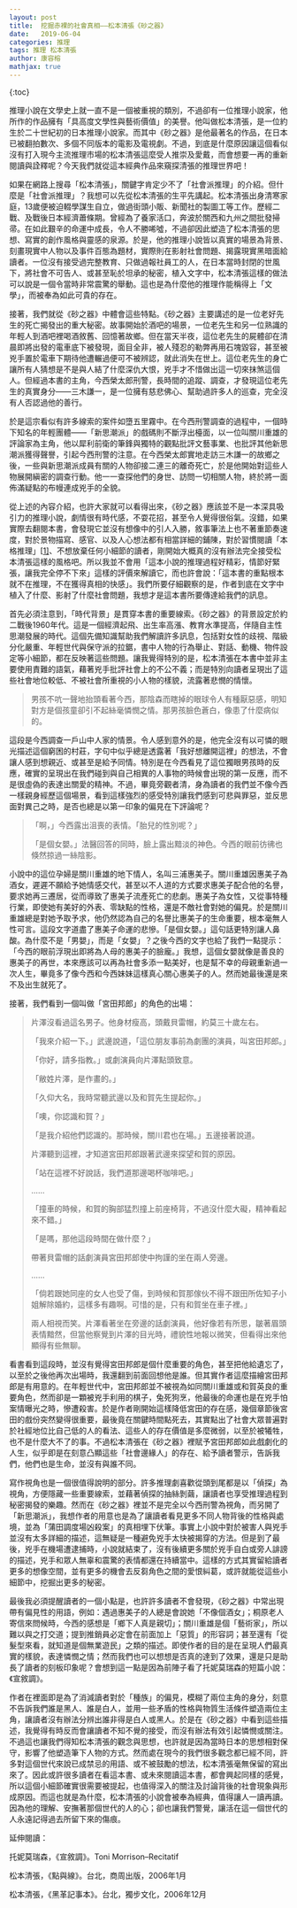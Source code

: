 ```yaml
---
layout: post
title:  挖掘赤裸的社會真相——松本清張《砂之器》
date:   2019-06-04
categories: 推理
tags: 推理 松本清張 
author: 康容榕
mathjax: true
---
```


{:toc}

推理小說在文學史上就一直不是一個被重視的類別，不過卻有一位推理小說家，他所作的作品擁有「具高度文學性與藝術價值」的美譽。他叫做松本清張，是一位約生於二十世紀初的日本推理小說家。而其中《砂之器》是他最著名的作品，在日本已被翻拍數次、多個不同版本的電影及電視劇。不過，到底是什麼原因讓這個看似沒有打入現今主流推理市場的松本清張這麼受人推崇及愛戴，而會想要一再的重新閱讀與詮釋呢？今天我們就從這本經典作品來窺探清張的推理世界吧！<!--more-->

如果在網路上搜尋「松本清張」，關鍵字肯定少不了「社會派推理」的介紹。但什麼是「社會派推理」？我想可以先從松本清張的生平先講起。松本清張出身清寒家庭，13歲便被迫輟學謀生自立，做過街頭小販、新聞社的製圖工等工作。歷經二戰、及戰後日本經濟蕭條期。曾經為了養家活口，奔波於關西和九州之間批發掃帚。在如此艱辛的命運中成長，令人不勝唏噓，不過卻因此塑造了松本清張的思想、寫實的創作風格與靈感的泉源。於是，他的推理小說皆以真實的場景為背景、刻畫現實中人物以及事件百態為題材，實際則在影射社會問題、揭露現實黑暗面給讀者。一位沒有接受過完整教育、只做過報社員工的人，在日本當時封閉的世風下，將社會不可告人、或甚至恥於坦承的秘密，植入文字中，松本清張這樣的做法可以說是一個令當時非常震驚的舉動。這也是為什麼他的推理作能稱得上「文學」，而被奉為如此可貴的存在。

接著，我們就從《砂之器》中體會這些特點。《砂之器》主要講述的是一位老好先生的死亡揭發出的重大秘密。故事開始於酒吧的場景，一位老先生和另一位熟識的年輕人到酒吧裡喝酒敘舊、回憶著故鄉。但在當天半夜，這位老先生的屍體卻在清晨即將出發的電車底下被發現，面目全非，被人殘忍的勒弊再用石塊毀容，甚至被兇手置於電車下期待他遭輾過便可不被辨認，就此消失在世上。這位老先生的身亡讓所有人猜想是不是與人結了什麼深仇大恨，兇手才不惜做出這一切來抹煞這個人。但經過本書的主角，今西榮太郎刑警，長時間的追蹤、調查，才發現這位老先生的真實身分——三木謙一，是一位擁有慈悲佛心、幫助過許多人的巡查，完全沒有人否認過他的善行。

於是這宗看似有許多線索的案件如墮五里霧中。在今西刑警調查的過程中，一個時下知名的年輕團體——「新思潮派」的戲碼則不斷浮出檯面，以一位叫關川重雄的評論家為主角，他以犀利前衛的筆鋒與獨特的觀點批評文藝事業、也批評其他新思潮派獲得聲譽，引起今西刑警的注意。在今西榮太郎實地走訪三木謙一的故鄉之後，一些與新思潮派成員有關的人物卻接二連三的離奇死亡，於是他開始對這些人物展開縝密的調查行動。他一一查探他們的身世、訪問一切相關人物，終於將一面佈滿疑點的布幔連成兇手的全貌。

從上述的內容介紹，也許大家就可以看得出來，《砂之器》應該並不是一本深具吸引力的推理小說，劇情很有時代感，不耍花招，甚至令人覺得很俗氣。沒錯，如果實際去翻閱本書，會發現它並沒有想像中的引人入勝，敘事筆法上也不著重節奏速度，對於景物描寫、感官、以及人心想法都有相當詳細的鋪陳，對於習慣閱讀「本格推理」[[1\]](https://sites.google.com/view/diandianlab/推理/砂之器#_ftn1)、不想放棄任何小細節的讀者，剛開始大概真的沒有辦法完全接受松本清張這樣的風格吧。所以我並不會用「這本小說的推理過程好精彩，情節好緊張，讓我完全停不下來」這樣的評價來解讀它，而也許會說：「這本書的重點根本就不在推理，不在獲得真相的快感」。我們所要仔細觀察的是，作者到底在文字中植入了什麼、影射了什麼社會問題，我想才是這本書所要傳達給我們的訊息。

首先必須注意到，「時代背景」是貫穿本書的重要線索。《砂之器》的背景設定於約二戰後1960年代。這是一個經濟起飛、出生率高漲、教育水準提高，伴隨自主性思潮發展的時代。這個先備知識幫助我們解讀許多訊息，包括對女性的歧視、階級分化嚴重、年輕世代與保守派的拉鋸，書中人物的行為舉止、對話、動機、物件設定等小細節，都在反映著這些問題。讓我覺得特別的是，松本清張在本書中並非主要使用責難的語氣，藉著兇手批評社會上的不公不義；而是特別向讀者呈現出了這些社會地位較低、不被社會所重視的小人物的樣貌，流露著悲憫的情懷。

>  男孩不吭一聲地抬頭看著今西，那陰森而瞎掉的眼球令人有種厭惡感，明知對方是個孩童卻引不起絲毫憐憫之情。那男孩臉色蒼白，像患了什麼病似的。

這段是今西調查一戶山中人家的情景。令人感到意外的是，他完全沒有以可憐的眼光描述這個窮困的村莊，字句中似乎總是透露著「我好想離開這裡」的想法，不會讓人感到想親近、或甚至是給予同情。特別是在今西看見了這位獨眼男孩時的反應，確實的呈現出在我們碰到與自己相異的人事物的時候會出現的第一反應，而不是很虛偽的表達出關愛的精神。不過，畢竟旁觀者清，身為讀者的我們並不像今西一樣親身經歷這個場景，看到這樣強烈的感受特別讓我們感到可悲與罪惡，並反思面對異己之時，是否也總是以第一印象的偏見在下評論呢？

> 「啊，」今西露出沮喪的表情。「胎兒的性別呢？」
>
> 「是個女嬰。」法醫回答的同時，臉上露出黯淡的神色。今西的眼前彷彿也倏然掠過一絲陰影。

小說中的這位孕婦是關川重雄的地下情人，名叫三浦惠美子。關川重雄因惠美子為酒女，遲遲不願給予她情感交代，甚至以不人道的方式要求惠美子配合他的名譽，要求她再三遷居，從而導致了惠美子流產死亡的悲劇。惠美子為女性，又從事特種行業，即使她有美好的外表、零缺點的性格，還是不敵社會對她的偏見。於是關川重雄總是對她予取予求，他仍然認為自己的名譽比惠美子的生命重要，根本毫無人性可言。這段文字道盡了惠美子命運的悲慘。「是個女嬰。」這句話更特別讓人鼻酸。為什麼不是「男嬰」，而是「女嬰」？之後今西的文字也給了我們一點提示：「今西的眼前浮現出即將為人母的惠美子的臉龐。」我想，這個女嬰就像是善良的惠美子的再世，本來應該可以再為社會多添一點美好，也是幫不幸的母親重新過一次人生，畢竟多了像今西和今西妹妹這樣真心關心惠美子的人。然而她最後還是來不及出生就死了。

接著，我們看到一個叫做「宮田邦郎」的角色的出場：

> 片澤沒看過這名男子。他身材瘦高，頭戴貝雷帽，約莫三十歲左右。
>
> 「我來介紹一下。」武邊說道，「這位朋友事前為劇團的演員，叫宮田邦郎。」
>
> 「你好，請多指教。」或劇演員向片澤點頭致意。
>
> 「敝姓片澤，是作畫的。」
>
> 「久仰大名，我時常聽武邊以及和賀先生提起你。」
>
> 「噢，你認識和賀？」
>
> 「是我介紹他們認識的。那時候，關川君也在場。」五邊接著說道。
>
> 片澤聽到這裡，才知道宮田邦郎跟著武邊來探望和賀的原因。
>
> 「站在這裡不好說話，我們道那邊喝杯咖啡吧。」
>
> ……
>
> 「撞車的時候，和賀的胸部猛烈撞上前座椅背，不過沒什麼大礙，精神看起來不錯。」
>
> 「是嗎，那他這段時間在做什麼？」
>
> 帶著貝雷帽的話劇演員宮田邦郎使中拘謹的坐在兩人旁邊。
>
> ……
>
> 「倘若跟她同座的女人也受了傷，到時候和賀那傢伙不得不跟田所佐知子小姐解除婚約，這樣多有趣啊。可惜的是，只有和賀坐在車子裡。」
>
> 兩人相視而笑。片澤看著坐在旁邊的話劇演員，他好像若有所思，皺著眉頭表情黯然，但當他察覺到片澤的目光時，禮貌性地報以微笑，但看得出來他顯得有些無聊。



看書看到這段時，並沒有覺得宮田邦郎是個什麼重要的角色，甚至把他給遺忘了，以至於之後他再次出場時，我還翻到前面回想他是誰。但其實作者這麼描繪宮田邦郎是有用意的。在年輕世代中，宮田邦郎並不被視為如同關川重雄或和賀英良的重要角色，然而卻是一顆被兇手利用的棋子，兔死狗烹，他最後的命運也是在兇手怕案情曝光之時，慘遭殺害。於是作者剛開始這樣降低宮田的存在感，幾個章節後宮田的戲份突然變得很重要，最後竟在關鍵時間點死去，其實點出了社會大眾普遍對於社經地位比自己低的人的看法、這些人的存在價值是多麼微弱，以至於被犧牲，也不是什麼大不了的事。不過松本清張在《砂之器》裡賦予宮田邦郎如此戲劇化的人生，似乎即是在刻意凸顯這些「社會邊緣人」的存在、給予讀者警示，告訴我們，他們也是生命，並沒有與誰不同。

寫作視角也是一個很值得說明的部分。許多推理劇喜歡從頭到尾都是以「偵探」為視角，方便隱藏一些重要線索，並藉著偵探的抽絲剝繭，讓讀者也享受推理過程到秘密揭發的樂趣。然而在《砂之器》裡並不是完全以今西刑警為視角，而另開了「新思潮派」，我想作者的用意也是為了讓讀者看見更多不同人物背後的性格與處境，並為「蒲田調度場凶殺案」的真相埋下伏筆。事實上小說中對於被害人與兇手並沒有太多詳細的描述，這無疑是一種避免兇手太快被揭穿的方法。但是到了最後，兇手在機場遭逮捕時，小說就結束了，沒有後續更多關於兇手自白或旁人誹謗的描述，兇手和眾人無辜和震驚的表情都還在持續當中。這樣的方式其實留給讀者更多的想像空間，並有更多的機會去反芻角色之間的愛恨糾葛，或許就能從這些小細節中，挖掘出更多的秘密。

最後我必須提醒讀者的一個小點是，也許許多讀者不會發現，《砂之器》中常出現帶有偏見性的用語，例如：遇過惠美子的人總是會說她「不像個酒女」；桐原老人寄信來問候時，今西的感想是「鄉下人真是親切」；關川重雄是個「藝術家」，所以難以與之打交道；提到推銷員必定會在前面加上「惡質」的形容詞；甚至還有「從髮型來看，就知道是個無業遊民」之類的描述。即使作者的目的是在呈現人們最真實的樣貌，表達憐憫之情；然而我們也可以想想是否真的達到了效果，還是只是助長了讀者的刻板印象呢？會想到這一點是因為前陣子看了托妮莫瑞森的短篇小說：《宣敘調》。

作者在裡面即是為了消減讀者對於「種族」的偏見，模糊了兩位主角的身分，刻意不告訴我們誰是黑人、誰是白人，並用一些矛盾的性格與物質生活條件塑造兩位主角，讓讀者沒有辦法分辨出誰非得是白人或黑人。於是在《砂之器》中看到這些描述，我覺得有時反而會讓讀者不知不覺的接受，而沒有辦法有效引起憐憫或關注。不過這也讓我們得知松本清張的觀念與思想，也許就是因為當時日本的思想相對保守，影響了他塑造筆下人物的方式。然而處在現今的我們很多觀念都已經不同，許多對這個世代來說已成禁忌的用語、或不被鼓勵的想法，松本清張毫無保留的寫出來了。因此或許很多讀者在看這本書、或未來閱讀這本書，都會興起同樣的感覺，所以這個小細節確實很需要被提起，也值得深入的關注及討論背後的社會現象與形成原因。而這也就是為什麼，松本清張的小說會被奉為經典，值得讓人一讀再讀。因為他的理解、安撫著那個世代的人的心；卻也讓我們警覺，讓活在這一個世代的人永遠記得過去所留下來的傷痕。

 

 

延伸閱讀：

托妮莫瑞森，《宣敘調》。Toni Morrison–Recitatif

松本清張，《點與線》。台北，商周出版，2006年1月

松本清張，《黑革記事本》。台北，獨步文化，2006年12月 